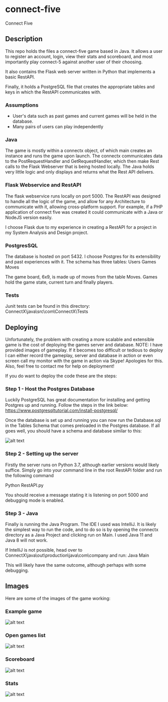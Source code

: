 # connect-five
Connect Five

## Description

This repo holds the files a connect-five game based in Java. It allows a user to register an account, login, view their stats and scoreboard, and most importantly play connect-5 against another user of their choosing. 

It also contains the Flask web server written in Python that implements a basic RestAPI.

Finally, it holds a PostgreSQL file that creates the appropriate tables and keys in which the RestAPI communicates with. 

### Assumptions
+ User's data such as past games and current games will be held in the database. 
+ Many pairs of users can play independently 


### Java
The game is mostly within a connectx object, of which main creates an instance and runs the game upon launch. The connectx communicates data to the PostRequestHandler and GetRequestHandler, which then make Rest calls to the Flask Webserver that is being hosted locally. The Java holds very little logic and only displays and returns what the Rest API delivers. 

### Flask Webservice and RestAPI
The flask webservice runs locally on port 5000. The RestAPI was designed to handle all the logic of the game, and allow for any Architecture to communicate with it, allowing cross-platform support. For example, if a PHP application of connect five was created it could communicate with a Java or NodeJS version easily. 

I choose Flask due to my experience in creating a RestAPI for a project in my System Analysis and Design project. 

### PostgresSQL
The database is hosted on port 5432. I choose Postgres for its extensibility and past experiences with it. The schema has three tables:
Users
Games
Moves

The game board, 6x9, is made up of moves from the table Moves.  Games hold the game state, current turn and finally players. 

### Tests
Junit tests can be found in this directory:
ConnectX\java\src\com\ConnectX\Tests

## Deploying
Unfortunately, the problem with creating a more scalable and extensible game is the cost of deploying the games server and database. 
NOTE: I have provided images of gameplay. If it becomes too difficult or tedious to deploy I can either record the gameplay, server and database in action or even screen call my monitor with the game in action via Skype! Apologies for this. Also, feel free to contact me for help on deployment!

If you do want to deploy the code these are the steps:

### Step 1 - Host the Postgres Database
Luckily PostgreSQL has great documentation for installing and getting Postgres up and running. Follow the steps in the link below:
https://www.postgresqltutorial.com/install-postgresql/

Once the database is set up and running you can now run the Database.sql in the Tables Schema that comes preloaded in the Postgres database. If all goes well, you should have a schema and database similar to this:

![alt text](https://github.com/shallyyy/connectx/blob/master/Images/database.png "Database.png")

### Step 2 - Setting up the server
Firstly the server runs on Python 3.7, although earlier versions would likely suffice. Simply go into your command line in the root RestAPi folder and run the following command

Python RestAPI.py

You should receive a message stating it is listening on port 5000 and debugging mode is enabled. 

### Step 3 - Java
Finally is running the Java Program. The IDE I used was IntelliJ. It is likely the simplest way to run the code, and to do so is by opening the connectx directory as a Java Project and clicking run on Main. I used Java 11 and Java 8 will not work. 

If IntelliJ is not possible,  head over to ConnectX\java\out\production\java\com\company and run:
Java Main

This will likely have the same outcome, although perhaps with some debugging. 

## Images
Here are some of the images of the game working:


### Example game
![alt text](https://github.com/shallyyy/connectx/blob/master/Images/Example%20Game.png "Game.png")

### Open games list
![alt text](https://github.com/shallyyy/connectx/blob/master/Images/Logging%20in%20and%20Open%20Games%20menu.png "OpenGames.png")


### Scoreboard
![alt text](https://github.com/shallyyy/connectx/blob/master/Images/Scoreboard%20Menu.png "Scoreboard.png")


### Stats
![alt text](https://github.com/shallyyy/connectx/blob/master/Images/Statistics%20Menu.png "Stats.png")




